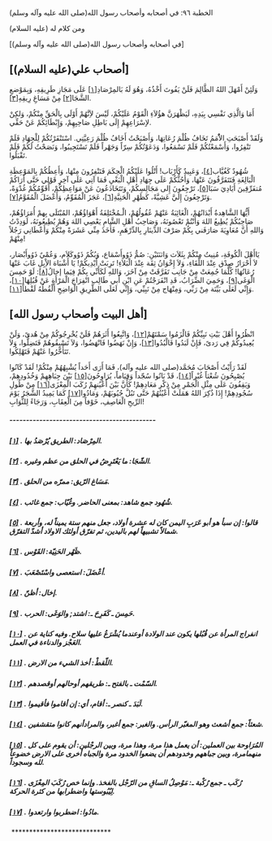   الخطبة  ٩٦: في أصحابه وأصحاب رسول الله(صلى الله عليه وآله وسلم)	

ومن كلام له (عليه السلام)

[في أصحابه وأصحاب رسول الله(صلى الله عليه وآله وسلم)]

## [أصحاب علي(عليه السلام)]

وَلَئِنْ أَمْهَلَ اللهُ الظَّالِمَ فَلَنْ يَفُوتَ أَخْذُهُ، وَهُوَ لَهُ بَالمِرْصَادِ[[١\]](https://arabic.balaghah.net/node/545#_ftn1) عَلَى مَجَازِ طَرِيقِهِ، وَبِمَوْضعِ الشَّجَا[[٢\]](https://arabic.balaghah.net/node/545#_ftn2) مِنْ مَسَاغِ رِيقِهِ[[٣\]](https://arabic.balaghah.net/node/545#_ftn3).

أَمَا وَالَّذِي نَفْسِي بِيَدِهِ، لَيَظْهَرَنَّ هؤُلاَءِ  الْقَوْمُ عَلَيْكُمْ، لَيْسَ لاَِنَّهُمْ أَوْلَى بِالْحَقِّ مِنْكُمْ،  وَلكِنْ لاِِسْرَاعِهِمْ إِلَى بَاطِلِ صَاحِبِهِمْ، وَإِبْطَائِكُمْ عَنْ  حَقِّي.

وَلَقَدْ أَصْبَحَتِ الاُْمَمُ تَخَافُ ظُلْمَ رُعَاتِهَا،  وَأَصْبَحْتُ أَخَافُ ظُلْمَ رَعِيَّتِي. اسْتَنْفَرْتُكُمْ لِلْجِهَادِ  فَلَمْ تَنْفِرُوا، وَأَسْمَعْتُكُمْ فَلَمْ تَسْمَعُوا، وَدَعَوْتُكُمْ  سِرّاً وَجَهْراً فَلَمْ تَسْتَجِيبُوا، وَنَصَحْتُ لَكُمْ فَلَمْ  تَقْبَلُوا.

شُهُودٌ كَغُيَّاب[[٤\]](https://arabic.balaghah.net/node/545#_ftn4)، وَعَبِيدٌ كَأَرْبَاب! أَتْلُوا عَلَيْكُمُ الْحِكَمَ فَتَنْفِرُونَ  مِنْهَا، وَأَعِظُكُمْ بِالمَوْعِظَةِ الْبَالِغَةِ فَتَتَفَرَّقُونَ  عَنْهَا، وَأَحُثُّكُمْ عَلَى جِهَادِ أَهْلِ الْبَغْيِ فَمَا آتِي عَلَى  آخِرِ قَوْلي حَتَّى أَرَاكُمْ مُتفَرِّقِينَ أَيَادِيَ سَبَا[[٥\]](https://arabic.balaghah.net/node/545#_ftn5)، تَرْجِعُونَ إِلى مَجَالِسِكُمْ، وَتَتَخَادَعُونَ عَنْ مَوَاعِظِكُمْ،  أُقَوِّمُكُمْ غُدْوَةً، وَتَرْجِعُونَ إِلَيَّ عَشِيَّةً، كَظَهْرِ  الْحَنِيَّةِ[[٦\]](https://arabic.balaghah.net/node/545#_ftn6)، عَجَزَ الْمُقَوِّمُ، وَأَعْضَلَ الْمُقَوَّمُ[[٧\]](https://arabic.balaghah.net/node/545#_ftn7).

أَيُّهَا الشَّاهِدةُ أَبْدَانُهُمْ، الْغَائِبَةُ عَنْهُمْ  عُقُولُهُمْ، الْـمُخْتَلِفَةُ أَهْوَاؤُهُمْ، المُبْتَلَى بِهمْ  أُمَرَاؤُهُمْ، صَاحِبُكُمْ يُطِيعُ اللهَ وَأَنْتُمْ تَعْصُونَهُ،  وَصَاحِبُ أَهْلِ الشَّامِ يَعْصِي اللهَ وَهُمْ يُطِيعُونَهُ، لَوَدِدْتُ  وَاللهِ أَنَّ مُعَاوِيَةَ صَارَفَني بِكُمْ صَرْفَ الدِّينَارِ  بِالدِّرْهَمِ، فَأَخَذَ مِنِّي عَشَرَةً مِنْكُمْ وَأَعْطَانِي رَجُلاً  مِنْهُمْ!

يَاأَهْلَ الْكُوفَةِ، مُنِيتُ مِنْكُمْ بِثَلاَث  وَاثنَتَيْنِ: صُمٌّ ذَوُوأَسْمَاع، وَبُكُمٌ ذَوُوكَلاَم، وَعُمْيٌ  ذَوُوأَبْصَار، لاَ أَحْرَارُ صِدْق عِنْدَ اللِّقَاءِ، وَلاَ إِخْوَانُ  ثِقَة عِنْدَ الْبَلاَءِ! تَرِبَتْ أَيْدِيكُمْ! يَا أَشْبَاهَ الاِْبِلِ  غَابَ عَنْهَا رُعَاتُهَا! كُلَّمَا جُمِعَتْ مِنْ جَانِب تَفَرَّقَتْ مِنْ آخَرَ، وَاللهِ لَكَأَنِّي بِكُمْ فِيَما إخالُ[[٨\]](https://arabic.balaghah.net/node/545#_ftn8): لَوْ حَمِسَ الْوَغَى[[٩\]](https://arabic.balaghah.net/node/545#_ftn9)، وَحَمِيَ الضِّرَابُ، قَدِ انْفَرَجْتُمْ عَنِ ابْنِ أَبي طَالِب انْفِرَاجَ الْمَرْأَةِ عَنْ قُبُلِهَا[[١٠\]](https://arabic.balaghah.net/node/545#_ftn10)، وَإِنِّي لَعَلَى بَيِّنَة مِنْ رَبِّي، وَمِنْهَاج مِنْ نَبِيِّي، وَإِنِّي لَعَلَى الطَّرِيقِ الْوَاضِحِ أَلْقُطُهُ لَقْطاً[[١١\]](https://arabic.balaghah.net/node/545#_ftn11).

## [أهل البيت وأصحاب رسول الله]

انْظُرُوا أَهْلَ بَيْتِ نَبِيِّكُمْ فَالْزَمُوا سَمْتَهُمْ[[١٢\]](https://arabic.balaghah.net/node/545#_ftn12)، وَاتَّبِعُوا أَثَرَهُمْ فَلَنْ يُخْرِجُوكُمْ مِنْ هُدىً، وَلَنْ يُعِيدُوكُمْ فِي رَدىً، فَإِنْ لَبَدُوا فَالْبُدُوا[[١٣\]](https://arabic.balaghah.net/node/545#_ftn13)، وَإِنْ نَهَضُوا فَانْهَضُوا، وَلاَ تَسْبِقُوهُمْ فَتَضِلُّوا، وَلاَ تَتَأَخَّرُوا عَنْهُمْ فَتَهْلِكُوا.

لَقَدْ رَأَيْتُ أَصْحَابَ مُحَمَّد(صلى الله عليه وآله)،  فَمَا أَرَى أَحَداً يُشْبِهُهُمْ مِنْكُمْ! لَقَدْ كَانُوا يُصْبِحُونَ  شُعْثاً غُبْراً[[١٤\]](https://arabic.balaghah.net/node/545#_ftn14)، قَدْ بَاتُوا سُجّداً وَقِيَاماً، يُرَاوِحُونَ[[١٥\]](https://arabic.balaghah.net/node/545#_ftn15) بَيْنَ جِبَاهِهِمْ وَخُدُودِهِمْ، وَيَقِفُونَ عَلَى مِثْلِ الْجَمْرِ  مِنْ ذِكْرِ مَعَادِهِمْ! كَأَنَّ بَيْنَ أَعْيُنهِمْ رُكَبَ الْمِعْزَى[[١٦\]](https://arabic.balaghah.net/node/545#_ftn16) مِنْ طُولِ سُجُودِهِمْ! إِذَا ذُكِرَ اللهُ هَمَلَتْ أَعْيُنُهُمْ حَتَّى تَبُلَّ جُيُوبَهُمْ، وَمَادُوا[[١٧\]](https://arabic.balaghah.net/node/545#_ftn17) كَمَا يَمِيدُ الشَّجَرُ يَوْمَ الرِّيحِ الْعَاصِفِ، خَوْفاً مِنَ الْعِقَابِ، وَرَجَاءً لِلثَّوَابِ!

##### --------------------------------------------

##### [[١\]](https://arabic.balaghah.net/node/545#_ftnref1) . المِرْصَاد: الطريق يُرْصَدُ بها.

##### [[٢\]](https://arabic.balaghah.net/node/545#_ftnref2) . الشّجَا: ما يَعْتَرِضُ في الحلق من عظم وغيره.

##### [[٣\]](https://arabic.balaghah.net/node/545#_ftnref3) . مَسَاغ الرّيق: ممرّه من الحلق.

##### [[٤\]](https://arabic.balaghah.net/node/545#_ftnref4) . شُهُود جمع شاهد: بمعنى الحاضر. وغُيّاب: جمع غائب.

##### [[٥\]](https://arabic.balaghah.net/node/545#_ftnref5) . قالوا: إن سبأ هو أبو عَرَبِ اليمن كان له عشرة أولاد، جعل منهم ستة  يميناً له، وأربعة شمالاً تشبيهاً لهم باليدين، ثم تفرّق أولئك الاولاد  أشدّ التفرّق.

##### [[٦\]](https://arabic.balaghah.net/node/545#_ftnref6) . ظَهْر الحَنِيّة: القَوْس.

##### [[٧\]](https://arabic.balaghah.net/node/545#_ftnref7) . أعْضَلَ: استعصى واسْتَصْعَبَ.

##### [[٨\]](https://arabic.balaghah.net/node/545#_ftnref8) . إخال: أظنّ.

##### [[٩\]](https://arabic.balaghah.net/node/545#_ftnref9) . حَمِسَ ـ كَفَرِحَ ـ: اشتد; والوَغَى: الحرب.

##### [[١٠\]](https://arabic.balaghah.net/node/545#_ftnref10) . انفراج المرأة عن قُبُلها يكون عند الولادة أوعندما يُشْرَعُ عليها سلاح. وفيه كناية عن العَجْز والدناءة في العمل.

##### [[١١\]](https://arabic.balaghah.net/node/545#_ftnref11) . اللّقطْ: أخذ الشيء من الارض.

##### [[١٢\]](https://arabic.balaghah.net/node/545#_ftnref12) . السّمْت ـ بالفتح ـ: طريقهم أوحالهم أوقصدهم.

##### [[١٣\]](https://arabic.balaghah.net/node/545#_ftnref13) . لَبَدَ ـ كنصر ـ: أقام، أي: إن أقاموا فأقيموا.

##### [[١٤\]](https://arabic.balaghah.net/node/545#_ftnref14) . شعثاً: جمع أشعث وهو المغبّر الرأس. والغبر: جمع أغبر، والمرادأنهم كانوا متقشفين.

##### [[١٥\]](https://arabic.balaghah.net/node/545#_ftnref15) . المُرَاوحة بين العملين: أن يعمل هذا مرة، وهذا مرة، وبين الرجْلين: أن  يقوم على كل منهمامرة، وبين جباههم وخدودهم أن يضعوا الخدود مرة والجباه  أخرى على الارض خضوعاً لله وسجوداً.

##### [[١٦\]](https://arabic.balaghah.net/node/545#_ftnref16) . رُكَب ـ جمع رُكْبة ـ: مَوْصِلُ الساقِ من الرّجْل بالفخذ. وإنما خص رُكَبَ المِعْزَى لِيُبُوستها واضطرابها من كثرة الحركة.

##### [[١٧\]](https://arabic.balaghah.net/node/545#_ftnref17) . مادُوا: اضطربوا وارتعدوا.

​	     ****************************  
